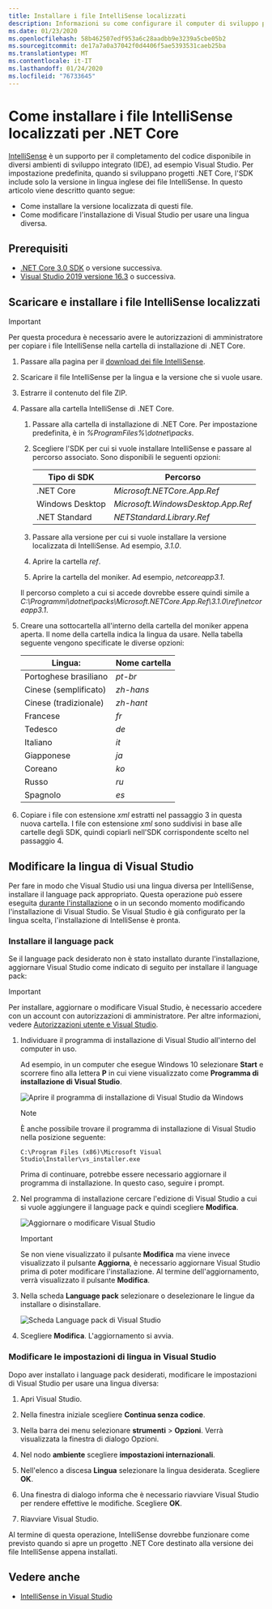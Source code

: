 ```yaml
---
title: Installare i file IntelliSense localizzati
description: Informazioni su come configurare il computer di sviluppo per l'uso di file IntelliSense localizzati per i progetti .NET Core in Visual Studio.
ms.date: 01/23/2020
ms.openlocfilehash: 58b462507edf953a6c28aadbb9e3239a5cbe05b2
ms.sourcegitcommit: de17a7a0a37042f0d4406f5ae5393531caeb25ba
ms.translationtype: MT
ms.contentlocale: it-IT
ms.lasthandoff: 01/24/2020
ms.locfileid: "76733645"
---
```

# <a name="how-to-install-localized-intellisense-files-for-net-core"></a>Come installare i file IntelliSense localizzati per .NET Core

[IntelliSense](/visualstudio/ide/using-intellisense) è un supporto per il completamento del codice disponibile in diversi ambienti di sviluppo integrato (IDE), ad esempio Visual Studio. Per impostazione predefinita, quando si sviluppano progetti .NET Core, l'SDK include solo la versione in lingua inglese dei file IntelliSense. In questo articolo viene descritto quanto segue:

- Come installare la versione localizzata di questi file.
- Come modificare l'installazione di Visual Studio per usare una lingua diversa.

## <a name="prerequisites"></a>Prerequisiti

- [.NET Core 3.0 SDK](https://dotnet.microsoft.com/download/dotnet-core) o versione successiva.
- [Visual Studio 2019 versione 16.3](https://visualstudio.microsoft.com/downloads/?utm_medium=microsoft&utm_source=docs.microsoft.com&utm_campaign=inline+link&utm_content=download+vs2019) o successiva.

## <a name="download-and-install-the-localized-intellisense-files"></a>Scaricare e installare i file IntelliSense localizzati

> [!IMPORTANT]
> Per questa procedura è necessario avere le autorizzazioni di amministratore per copiare i file IntelliSense nella cartella di installazione di .NET Core.

1. Passare alla pagina per il [download dei file IntelliSense](https://dotnet.microsoft.com/download/dotnet-core/intellisense).

1. Scaricare il file IntelliSense per la lingua e la versione che si vuole usare.

1. Estrarre il contenuto del file ZIP.

1. Passare alla cartella IntelliSense di .NET Core.

   1. Passare alla cartella di installazione di .NET Core. Per impostazione predefinita, è in *%ProgramFiles%\dotnet\packs*.
   1. Scegliere l'SDK per cui si vuole installare IntelliSense e passare al percorso associato. Sono disponibili le seguenti opzioni:

      | Tipo di SDK        | Percorso                               |
      | --------------- | ---------------------------------- |
      | .NET Core       | *Microsoft.NETCore.App.Ref*        |
      | Windows Desktop | *Microsoft.WindowsDesktop.App.Ref* |
      | .NET Standard   | *NETStandard.Library.Ref*          |
   
   1. Passare alla versione per cui si vuole installare la versione localizzata di IntelliSense. Ad esempio, *3.1.0*.
   1. Aprire la cartella *ref*.
   1. Aprire la cartella del moniker. Ad esempio, *netcoreapp3.1*.

   Il percorso completo a cui si accede dovrebbe essere quindi simile a *C:\Programmi\dotnet\packs\Microsoft.NETCore.App.Ref\3.1.0\ref\netcoreapp3.1*.

1. Creare una sottocartella all'interno della cartella del moniker appena aperta. Il nome della cartella indica la lingua da usare. Nella tabella seguente vengono specificate le diverse opzioni:

   | Lingua:              | Nome cartella |
   | --------------------- | ----------- |
   | Portoghese brasiliano  | *pt-br*     |
   | Cinese (semplificato)  | *zh-hans*   |
   | Cinese (tradizionale) | *zh-hant*   |
   | Francese                | *fr*        |
   | Tedesco                | *de*        |
   | Italiano               | *it*        |
   | Giapponese              | *ja*        |
   | Coreano                | *ko*        |
   | Russo               | *ru*        |
   | Spagnolo               | *es*        |

1. Copiare i file con estensione *xml* estratti nel passaggio 3 in questa nuova cartella. I file con estensione *xml* sono suddivisi in base alle cartelle degli SDK, quindi copiarli nell'SDK corrispondente scelto nel passaggio 4.

## <a name="modify-visual-studio-language"></a>Modificare la lingua di Visual Studio

Per fare in modo che Visual Studio usi una lingua diversa per IntelliSense, installare il language pack appropriato. Questa operazione può essere eseguita [durante l'installazione](/visualstudio/install/install-visual-studio#step-6---install-language-packs-optional) o in un secondo momento modificando l'installazione di Visual Studio. Se Visual Studio è già configurato per la lingua scelta, l'installazione di IntelliSense è pronta.

### <a name="install-the-language-pack"></a>Installare il language pack

Se il language pack desiderato non è stato installato durante l'installazione, aggiornare Visual Studio come indicato di seguito per installare il language pack:

> [!IMPORTANT]
> Per installare, aggiornare o modificare Visual Studio, è necessario accedere con un account con autorizzazioni di amministratore. Per altre informazioni, vedere [Autorizzazioni utente e Visual Studio](/visualstudio/ide/user-permissions-and-visual-studio).

1. Individuare il programma di installazione di Visual Studio all'interno del computer in uso.

   Ad esempio, in un computer che esegue Windows 10 selezionare **Start** e scorrere fino alla lettera **P** in cui viene visualizzato come **Programma di installazione di Visual Studio**.

   ![Aprire il programma di installazione di Visual Studio da Windows](./media/localized-intellisense/vs-installer-windows-start.png)

   > [!NOTE]
   > È anche possibile trovare il programma di installazione di Visual Studio nella posizione seguente:
   >
   > `C:\Program Files (x86)\Microsoft Visual Studio\Installer\vs_installer.exe`

   Prima di continuare, potrebbe essere necessario aggiornare il programma di installazione. In questo caso, seguire i prompt.

1. Nel programma di installazione cercare l'edizione di Visual Studio a cui si vuole aggiungere il language pack e quindi scegliere **Modifica**.

   ![Aggiornare o modificare Visual Studio](./media/localized-intellisense/vs-installer-modify.png)

   > [!IMPORTANT]
   > Se non viene visualizzato il pulsante **Modifica** ma viene invece visualizzato il pulsante **Aggiorna**, è necessario aggiornare Visual Studio prima di poter modificare l'installazione.
   > Al termine dell'aggiornamento, verrà visualizzato il pulsante **Modifica**.

1. Nella scheda **Language pack** selezionare o deselezionare le lingue da installare o disinstallare.

   ![Scheda Language pack di Visual Studio](./media/localized-intellisense/vs-modify-language-packs.png)

1. Scegliere **Modifica**. L'aggiornamento si avvia.

### <a name="modify-language-settings-in-visual-studio"></a>Modificare le impostazioni di lingua in Visual Studio

Dopo aver installato i language pack desiderati, modificare le impostazioni di Visual Studio per usare una lingua diversa:

1. Apri Visual Studio.

1. Nella finestra iniziale scegliere **Continua senza codice**.

1. Nella barra dei menu selezionare **strumenti** > **Opzioni**. Verrà visualizzata la finestra di dialogo Opzioni.

1. Nel nodo **ambiente** scegliere **impostazioni internazionali**.

1. Nell'elenco a discesa **Lingua** selezionare la lingua desiderata. Scegliere **OK**. 

1. Una finestra di dialogo informa che è necessario riavviare Visual Studio per rendere effettive le modifiche. Scegliere **OK**.

1. Riavviare Visual Studio.

Al termine di questa operazione, IntelliSense dovrebbe funzionare come previsto quando si apre un progetto .NET Core destinato alla versione dei file IntelliSense appena installati.

## <a name="see-also"></a>Vedere anche

- [IntelliSense in Visual Studio](/visualstudio/ide/using-intellisense)
